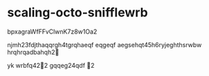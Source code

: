 # scaling-octo-snifflewrb
bpxagraWfFFvClwnK7z8w1Oa2

njmh23fdjthaqqrgh4tgrqhaeqf
eqgeqf
aegsehqt45h6ryjeghthsrwbw
hrqhrqadbahqh2￑


yk
wrbfq42￐2
gqqeg24qdf
￑2
